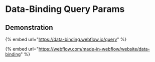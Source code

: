 # Data-Binding Query Params





## Demonstration

{% embed url="https://data-binding.webflow.io/query" %}

{% embed url="https://webflow.com/made-in-webflow/website/data-binding" %}
